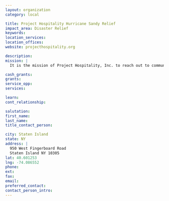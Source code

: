 ```yaml
---
layout: organization
category: local

title: Project Hospitality Hurricane Sandy Relief
impact_area: Disaster Relief
keywords: 
location_services: 
location_offices: 
website: projecthospitality.org

description: 
mission: |
  It is the mission of Project Hospitality, Inc. to reach out to community members who are hungry, homeless or otherwise in need in order to work with them to achieve their self-sufficiency — thereby enhancing the quality of life for our community.

cash_grants: 
grants: 
service_opp: 
services: 

learn: 
cont_relationship: 

salutation: 
first_name: 
last_name: 
title_contact_person: 

city: Staten Island
state: NY
address: |
  950 West Fingerboard Road  
  Staten Island NY 10305
lat: 40.601253
lng: -74.086552
phone: 
ext: 
fax: 
email: 
preferred_contact: 
contact_person_intro: 
---
```

